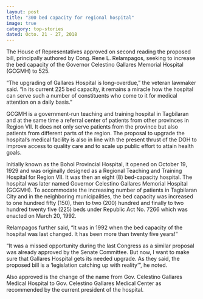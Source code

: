 ```yaml
---
layout: post
title: "300 bed capacity for regional hospital"
image: true
category: top-stories
dated: Octo. 21 - 27, 2018
---
```


The House of Representatives approved on second reading the proposed bill, principally authored by Cong. Rene L. Relampagos, seeking to increase the bed capacity of the Governor Celestino Gallares Memorial Hospital (GCGMH) to 525.

“The upgrading of Gallares Hospital is long-overdue,” the veteran lawmaker said. “In its current 225 bed capacity, it remains a miracle how the hospital can serve such a number of constituents who come to it for medical attention on a daily basis.”

GCGMH is a government-run teaching and training hospital in Tagbilaran and at the same time a referral center of patients from other provinces in Region VII. It does not only serve patients from the province but also patients from different parts of the region. The proposal to upgrade the hospital’s medical facility is also in line with the present thrust of the DOH to improve access to quality care and to scale up public effort to attain health goals.

Initially known as the Bohol Provincial Hospital,  it opened on October 19, 1929 and was originally designed as a Regional Teaching and Training Hospital for Region VII. It was then an eight (8) bed-capacity hospital. The hospital was later named Governor Celestino Gallares Memorial Hospital (GCGMH). To accommodate the increasing number of patients in Tagbilaran City and in the neighboring municipalities, the bed capacity was increased to one hundred fifty (150), then to two (200) hundred and finally to two hundred twenty five (225) beds under Republic Act No. 7266 which was enacted on March 20, 1992.

Relampagos further said, “It was in 1992 when the bed capacity of the hospital was last changed. It has been more than twenty five years!”

“It was a missed opportunity during the last Congress as a similar proposal was already approved by the Senate Committee. But now, I want to make sure that Gallares Hospital gets its needed upgrade. As they said, the proposed bill is a ‘legislation catching up with reality’”, he noted.

Also approved is the change of the name from Gov. Celestino Gallares Medical Hospital to Gov. Celestino Gallares Medical Center as recommended by the current president of the hospital.
